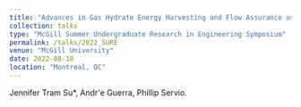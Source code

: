 ```yaml
---
title: "Advances in Gas Hydrate Energy Harvesting and Flow Assurance using Molecular Dynamics"
collection: talks
type: "McGill Summer Undergraduate Research in Engineering Symposium"
permalink: /talks/2022_SURE
venue: "McGill University"
date: 2022-08-18
location: "Montreal, QC"
---
```


Jennifer Tram Su*, Andr\'e Guerra, Phillip Servio.
